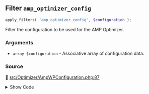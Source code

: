 ## Filter `amp_optimizer_config`

```php
apply_filters( 'amp_optimizer_config', $configuration );
```

Filter the configuration to be used for the AMP Optimizer.

### Arguments

* `array $configuration` - Associative array of configuration data.

### Source

:link: [src/Optimizer/AmpWPConfiguration.php:87](/src/Optimizer/AmpWPConfiguration.php#L87-L96)

<details>
<summary>Show Code</summary>

```php
$this->configuration = apply_filters(
	'amp_optimizer_config',
	[
		self::KEY_TRANSFORMERS                => $transformers,
		Transformer\OptimizeHeroImages::class => [
			Configuration\OptimizeHeroImagesConfiguration::INLINE_STYLE_BACKUP_ATTRIBUTE => 'data-amp-original-style',
			Configuration\OptimizeHeroImagesConfiguration::MAX_HERO_IMAGE_COUNT          => PHP_INT_MAX,
		],
	]
);
```

</details>
